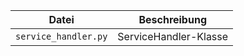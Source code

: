 | Datei              | Beschreibung                          |
|--------------------|---------------------------------------|
| `service_handler.py`       | ServiceHandler-Klasse         |